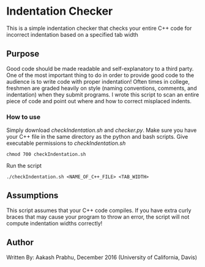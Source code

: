 # Indentation Checker

This is a simple indentation checker that checks your entire C++ code for incorrect indentation based on a specified tab width

## Purpose

Good code should be made readable and self-explanatory to a third party. One of the most important thing to do in order to provide good code to the audience is to write code with proper indentation! Often times in college, freshmen are graded heavily on style (naming conventions, comments, and indentation) when they submit programs. I wrote this script to scan an entire piece of code and point out where and how to correct misplaced indents.

### How to use

Simply download *checkIndentation.sh* and *checker.py*. Make sure you have your C++ file in the same directory as the python and bash scripts. Give executable permissions to *checkIndentation.sh*

```
chmod 700 checkIndentation.sh
```

Run the script

```
./checkIndentation.sh <NAME_OF_C++_FILE> <TAB_WIDTH>
```

## Assumptions

This script assumes that your C++ code compiles. If you have extra curly braces that may cause your program to throw an error, the script will not compute indentation widths correctly!

## Author

Written By: Aakash Prabhu, December 2016 (University of California, Davis)
